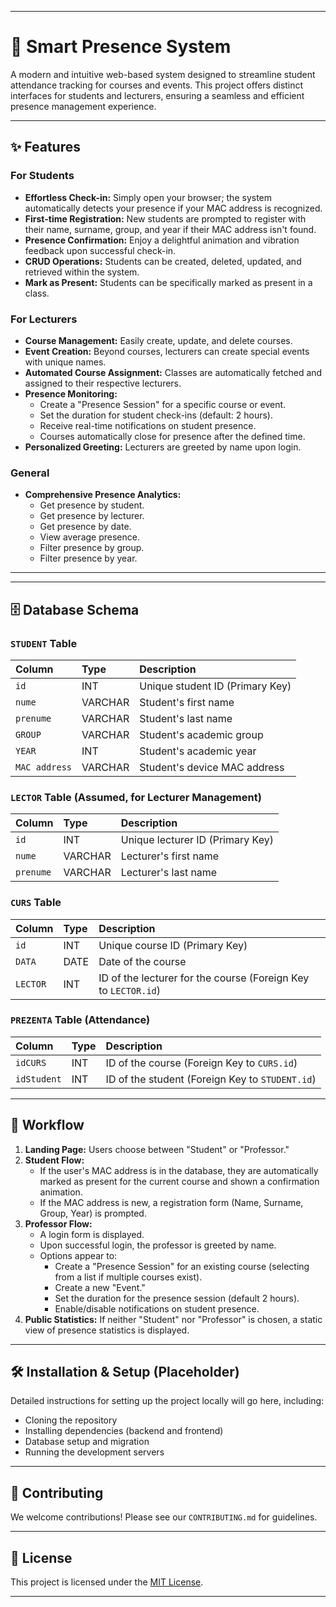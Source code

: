 -----

# 🚀 Smart Presence System

A modern and intuitive web-based system designed to streamline student attendance tracking for courses and events. This project offers distinct interfaces for students and lecturers, ensuring a seamless and efficient presence management experience.

-----

## ✨ Features

### For Students

  * **Effortless Check-in:** Simply open your browser; the system automatically detects your presence if your MAC address is recognized.
  * **First-time Registration:** New students are prompted to register with their name, surname, group, and year if their MAC address isn't found.
  * **Presence Confirmation:** Enjoy a delightful animation and vibration feedback upon successful check-in.
  * **CRUD Operations:** Students can be created, deleted, updated, and retrieved within the system.
  * **Mark as Present:** Students can be specifically marked as present in a class.

### For Lecturers

  * **Course Management:** Easily create, update, and delete courses.
  * **Event Creation:** Beyond courses, lecturers can create special events with unique names.
  * **Automated Course Assignment:** Classes are automatically fetched and assigned to their respective lecturers.
  * **Presence Monitoring:**
      * Create a "Presence Session" for a specific course or event.
      * Set the duration for student check-ins (default: 2 hours).
      * Receive real-time notifications on student presence.
      * Courses automatically close for presence after the defined time.
  * **Personalized Greeting:** Lecturers are greeted by name upon login.

### General

  * **Comprehensive Presence Analytics:**
      * Get presence by student.
      * Get presence by lecturer.
      * Get presence by date.
      * View average presence.
      * Filter presence by group.
      * Filter presence by year.

-----
-----

## 🗄️ Database Schema

### `STUDENT` Table

| Column      | Type        | Description                     |
| :---------- | :---------- | :------------------------------ |
| `id`        | INT         | Unique student ID (Primary Key) |
| `nume`      | VARCHAR     | Student's first name            |
| `prenume`   | VARCHAR     | Student's last name             |
| `GROUP`     | VARCHAR     | Student's academic group        |
| `YEAR`      | INT         | Student's academic year         |
| `MAC address` | VARCHAR     | Student's device MAC address    |

### `LECTOR` Table (Assumed, for Lecturer Management)

| Column    | Type    | Description                |
| :-------- | :------ | :------------------------- |
| `id`      | INT     | Unique lecturer ID (Primary Key) |
| `nume`    | VARCHAR | Lecturer's first name      |
| `prenume` | VARCHAR | Lecturer's last name       |

### `CURS` Table

| Column | Type    | Description                     |
| :----- | :------ | :------------------------------ |
| `id`   | INT     | Unique course ID (Primary Key)  |
| `DATA` | DATE    | Date of the course              |
| `LECTOR` | INT     | ID of the lecturer for the course (Foreign Key to `LECTOR.id`) |

### `PREZENTA` Table (Attendance)

| Column    | Type | Description                         |
| :-------- | :--- | :---------------------------------- |
| `idCURS`  | INT  | ID of the course (Foreign Key to `CURS.id`) |
| `idStudent` | INT  | ID of the student (Foreign Key to `STUDENT.id`) |

-----

## 🚦 Workflow

1.  **Landing Page:** Users choose between "Student" or "Professor."
2.  **Student Flow:**
      * If the user's MAC address is in the database, they are automatically marked as present for the current course and shown a confirmation animation.
      * If the MAC address is new, a registration form (Name, Surname, Group, Year) is prompted.
3.  **Professor Flow:**
      * A login form is displayed.
      * Upon successful login, the professor is greeted by name.
      * Options appear to:
          * Create a "Presence Session" for an existing course (selecting from a list if multiple courses exist).
          * Create a new "Event."
          * Set the duration for the presence session (default 2 hours).
          * Enable/disable notifications on student presence.
4.  **Public Statistics:** If neither "Student" nor "Professor" is chosen, a static view of presence statistics is displayed.

-----

## 🛠️ Installation & Setup (Placeholder)

Detailed instructions for setting up the project locally will go here, including:

  * Cloning the repository
  * Installing dependencies (backend and frontend)
  * Database setup and migration
  * Running the development servers

-----

## 🤝 Contributing

We welcome contributions\! Please see our `CONTRIBUTING.md` for guidelines.

-----

## 📜 License

This project is licensed under the [MIT License](https://www.google.com/search?q=LICENSE).

-----
